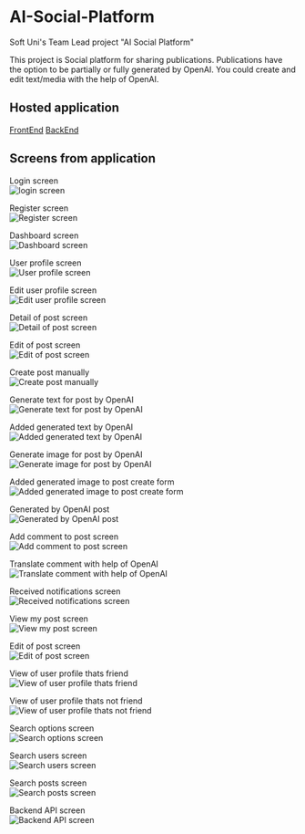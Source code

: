 # AI-Social-Platform
Soft Uni's Team Lead project "AI Social Platform"

This project is Social platform for sharing publications.
Publications have the option to be partially or fully generated by OpenAI. 
You could create and edit text/media with the help of OpenAI.

## Hosted application
[FrontEnd](https://ai-social-platform-fe.azurewebsites.net/)
[BackEnd](https://ai-social-platform.azurewebsites.net/)

## Screens from application

Login screen\
![login screen](/docs/images/login-screen.png)

Register screen\
![Register screen](/docs/images/register-screen.png)

Dashboard screen\
![Dashboard screen](/docs/images/dashboard-screen.png)

User profile screen\
![User profile screen](docs/images/user-profile-screen.png)

Edit user profile screen\
![Edit user profile screen](docs/images/edit-profile-screen.png)

Detail of post screen\
![Detail of post screen](docs/images/detail-post-screen.png)

Edit of post screen\
![Edit of post screen](docs/images/edit-post-screen.png)

Create post manually\
![Create post manually](docs/images/create-post-manually-screen.png)

Generate text for post by OpenAI\
![Generate text for post by OpenAI](docs/images/open-ai-text-generating-screen.png)

Added generated text by OpenAI\
![Added generated text by OpenAI](docs/images/open-ai-text-generated-text-added-screen.png)

Generate image for post by OpenAI\
![Generate image for post by OpenAI](docs/images/open-ai-image-generated-by-prompt.png)

Added generated image to post create form\
![Added generated image to post create form](docs/images/open-ai-generated-image-added.png)

Generated by OpenAI post\
![Generated by OpenAI post](docs/images/generated-by-ai-post.png)

Add comment to post screen\
![Add comment to post screen](docs/images/add-comment-and-emoji-picker-screen.png)

Translate comment with help of OpenAI\
![Translate comment with help of OpenAI](docs/images/translate-comments-with-AI-screen.png)

Received notifications screen\
![Received notifications screen](docs/images/notifications-screen.png)

View my post screen\
![View my post screen](docs/images/view-my-posts-screen.png)

Edit of post screen\
![Edit of post screen](docs/images/edit-post-screen.png)

View of user profile thats friend\
![View of user profile thats friend](docs/images/view-profile-of-friend-screen.png)

View of user profile thats not friend\
![View of user profile thats not friend](docs/images/view-profile-of-not-friend-screen.png)

Search options screen\
![Search options screen](docs/images/search-options-screen.png)

Search users screen\
![Search users screen](docs/images/search-user-screen.png)

Search posts screen\
![Search posts screen](docs/images/search-posts-screen.png)

Backend API screen\
![Backend API screen](docs/images/back-end-api-screen.png)
